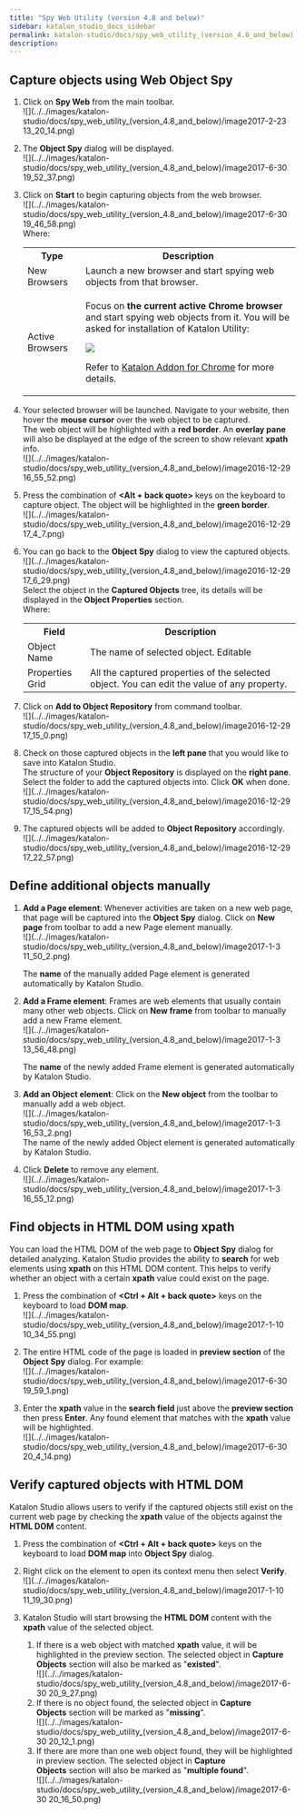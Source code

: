 ```yaml
---
title: "Spy Web Utility (version 4.8 and below)" 
sidebar: katalon_studio_docs_sidebar
permalink: katalon-studio/docs/spy_web_utility_(version_4.8_and_below).html 
description: 
---
```

Capture objects using Web Object Spy
------------------------------------

1.  Click on **Spy Web** from the main toolbar.  
    ![](../../images/katalon-studio/docs/spy_web_utility_(version_4.8_and_below)/image2017-2-23 13_20_14.png)  
      
    
2.  The **Object Spy** dialog will be displayed.  
    ![](../../images/katalon-studio/docs/spy_web_utility_(version_4.8_and_below)/image2017-6-30 19_52_37.png)  
      
    
3.  Click on **Start** to begin capturing objects from the web browser.  
    ![](../../images/katalon-studio/docs/spy_web_utility_(version_4.8_and_below)/image2017-6-30 19_46_58.png)  
    Where:
    
    <table class="wrapped confluenceTable"><colgroup><col><col></colgroup><tbody><tr class="xtr-0"><th class="xtd-0-0 confluenceTh">Type</th><th class="xtd-0-1 confluenceTh">Description</th></tr><tr class="xtr-1"><td class="xtd-1-0 confluenceTd">New Browsers</td><td class="xtd-1-1 confluenceTd">Launch a new browser and start spying web objects from that browser.</td></tr><tr class="xtr-2"><td class="xtd-2-0 confluenceTd">Active Browsers</td><td class="xtd-2-1 confluenceTd"><div class="content-wrapper"><p>Focus on <strong>the current active Chrome browser</strong> and start spying web objects from it. You will be asked for installation of Katalon Utility:</p><p><span class="confluence-embedded-file-wrapper"><img class="confluence-embedded-image" src="../../images/katalon-studio/docs/spy_web_utility_(version_4.8_and_below)/image2017-2-23 11_54_29.png" data-image-src="/download/attachments/5111951/image2017-2-23%2011%3A54%3A29.png?version=1&amp;modificationDate=1487831171000&amp;api=v2" data-unresolved-comment-count="0" data-linked-resource-id="5113067" data-linked-resource-version="1" data-linked-resource-type="attachment" data-linked-resource-default-alias="image2017-2-23 11:54:29.png" data-base-url="https://docs.katalon.com" data-linked-resource-content-type="image/png" data-linked-resource-container-id="5111951" data-linked-resource-container-version="1"></span></p><p>Refer to <a href="/display/KD/Katalon+Addon+for+Chrome">Katalon Addon for Chrome</a> for more details.</p></div></td></tr></tbody></table>
    
4.  Your selected browser will be launched. Navigate to your website, then hover the **mouse cursor** over the web object to be captured.  
    The web object will be highlighted with a **red border**. An **overlay pane** will also be displayed at the edge of the screen to show relevant **xpath** info.  
    ![](../../images/katalon-studio/docs/spy_web_utility_(version_4.8_and_below)/image2016-12-29 16_55_52.png)  
      
    
5.  Press the combination of **<Alt + back quote>** keys on the keyboard to capture object. The object will be highlighted in the **green border**.   
    ![](../../images/katalon-studio/docs/spy_web_utility_(version_4.8_and_below)/image2016-12-29 17_4_7.png)  
      
    
6.  You can go back to the **Object Spy** dialog to view the captured objects.  
    ![](../../images/katalon-studio/docs/spy_web_utility_(version_4.8_and_below)/image2016-12-29 17_6_29.png)  
    Select the object in the **Captured Objects** tree, its details will be displayed in the **Object Properties** section.  
    Where:
    
    <table class="wrapped confluenceTable"><colgroup><col><col></colgroup><tbody><tr class="xtr-0"><th class="xtd-0-0 confluenceTh">Field</th><th class="xtd-0-1 confluenceTh">Description</th></tr><tr class="xtr-1"><td class="xtd-1-0 confluenceTd">Object Name</td><td class="xtd-1-1 confluenceTd">The name of selected object. Editable</td></tr><tr class="xtr-2"><td class="xtd-2-0 confluenceTd">Properties Grid</td><td class="xtd-2-1 confluenceTd">All the captured properties of the selected object. You can edit the value of any property.</td></tr></tbody></table>
    
7.  Click on **Add to Object Repository** from command toolbar.  
    ![](../../images/katalon-studio/docs/spy_web_utility_(version_4.8_and_below)/image2016-12-29 17_15_0.png)  
      
    
8.  Check on those captured objects in the **left pane** that you would like to save into Katalon Studio.   
    The structure of your **Object Repository** is displayed on the **right pane**. Select the folder to add the captured objects into. Click **OK** when done.  
    ![](../../images/katalon-studio/docs/spy_web_utility_(version_4.8_and_below)/image2016-12-29 17_15_54.png)  
      
    
9.  The captured objects will be added to **Object Repository** accordingly.  
    ![](../../images/katalon-studio/docs/spy_web_utility_(version_4.8_and_below)/image2016-12-29 17_22_57.png)

Define additional objects manually
----------------------------------

1.  **Add a Page element**: Whenever activities are taken on a new web page, that page will be captured into the **Object Spy** dialog. Click on **New page** from toolbar to add a new Page element manually.  
    ![](../../images/katalon-studio/docs/spy_web_utility_(version_4.8_and_below)/image2017-1-3 11_50_2.png)
    
    The **name** of the manually added Page element is generated automatically by Katalon Studio.
    
      
      
    
2.  **Add a Frame element**: Frames are web elements that usually contain many other web objects. Click on **New frame** from toolbar to manually add a new Frame element.  
    ![](../../images/katalon-studio/docs/spy_web_utility_(version_4.8_and_below)/image2017-1-3 13_56_48.png)
    
    The **name** of the newly added Frame element is generated automatically by Katalon Studio. 
    
      
      
    
3.  **Add an Object element**: Click on the **New object** from the toolbar to manually add a web object.  
    ![](../../images/katalon-studio/docs/spy_web_utility_(version_4.8_and_below)/image2017-1-3 16_53_2.png)  
    The name of the newly added Object element is generated automatically by Katalon Studio.  
      
    
4.  Click **Delete** to remove any element.   
    ![](../../images/katalon-studio/docs/spy_web_utility_(version_4.8_and_below)/image2017-1-3 16_55_12.png)

Find objects in HTML DOM using xpath
------------------------------------

You can load the HTML DOM of the web page to **Object Spy** dialog for detailed analyzing. Katalon Studio provides the ability to **search** for web elements using **xpath** on this HTML DOM content. This helps to verify whether an object with a certain **xpath** value could exist on the page.

1.  Press the combination of **<Ctrl + Alt + back quote>** keys on the keyboard to load **DOM map**.  
    ![](../../images/katalon-studio/docs/spy_web_utility_(version_4.8_and_below)/image2017-1-10 10_34_55.png)  
      
    
2.  The entire HTML code of the page is loaded in **preview section** of the **Object Spy** dialog. For example:  
    ![](../../images/katalon-studio/docs/spy_web_utility_(version_4.8_and_below)/image2017-6-30 19_59_1.png)  
      
    
3.  Enter the **xpath** value in the **search field** just above the **preview section** then press **Enter**. Any found element that matches with the **xpath** value will be highlighted.  
    ![](../../images/katalon-studio/docs/spy_web_utility_(version_4.8_and_below)/image2017-6-30 20_4_14.png)

Verify captured objects with HTML DOM
-------------------------------------

Katalon Studio allows users to verify if the captured objects still exist on the current web page by checking the **xpath** value of the objects against the **HTML DOM** content.

1.  Press the combination of **<Ctrl + Alt + back quote>** keys on the keyboard to load **DOM map** into **Object Spy** dialog.   
      
    
2.  Right click on the element to open its context menu then select **Verify**.  
    ![](../../images/katalon-studio/docs/spy_web_utility_(version_4.8_and_below)/image2017-1-10 11_19_30.png)  
      
    
3.  Katalon Studio will start browsing the **HTML DOM** content with the **xpath** value of the selected object.
    1.  If there is a web object with matched **xpath** value, it will be highlighted in the preview section. The selected object in **Capture Objects** section will also be marked as "**existed**".  
        ![](../../images/katalon-studio/docs/spy_web_utility_(version_4.8_and_below)/image2017-6-30 20_9_27.png)
    2.  If there is no object found, the selected object in **Capture Objects** section will be marked as "**missing**".  
        ![](../../images/katalon-studio/docs/spy_web_utility_(version_4.8_and_below)/image2017-6-30 20_12_1.png)
    3.  If there are more than one web object found, they will be highlighted in preview section. The selected object in **Capture Objects** section will also be marked as "**multiple found**".  
        ![](../../images/katalon-studio/docs/spy_web_utility_(version_4.8_and_below)/image2017-6-30 20_16_50.png)